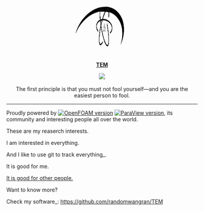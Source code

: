 <p align="center"><img src="assets/physics-black-white.png" width=150 height=150/></p>
<p align="center"><a href="https://www.gnu.org/software/emacs/"><b>TEM</b></a></p>
<p align="center">
	<a href="https://www.gnu.org/software/emacs/"><img src="https://img.shields.io/badge/GNU%20Emacs-27.0.50-b48ead.svg?style=flat-square"/></a>

</p>
<p align="center">The first principle is that you must not fool yourself—and you are the easiest person to fool.</p>

---

Proudly powered by [![OpenFOAM version](https://img.shields.io/badge/OpenFOAM-dev)](https://github.com/OpenFOAM/OpenFOAM-dev)  [![ParaView version](https://img.shields.io/badge/ParaView-v5-green)](https://gitlab.kitware.com/paraview/paraview), its community and interesting people all over the world.


These are my reaserch interests.

I am interested in everything.

And I like to use git to track everything_.

It is good for me.

[It is good for other people.](https://www.zhengwenjie.net/configuration/)


Want to know more?

Check my software_: https://github.com/randomwangran/TEM
